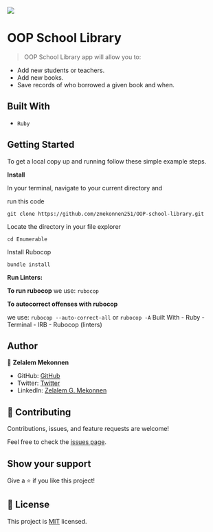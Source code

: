 
![](https://img.shields.io/badge/Microverse-blueviolet)

# OOP School Library

> OOP School Library app will allow you to:

- Add new students or teachers.
- Add new books.
- Save records of who borrowed a given book and when.


## Built With

- `Ruby`

## Getting Started 

To get a local copy up and running follow these simple example steps. 

**Install** 

In your terminal, navigate to your current directory and 

run this code

`git clone https://github.com/zmekonnen251/OOP-school-library.git`

Locate the directory in your file explorer

`cd Enumerable`

Install Rubocop

`bundle install` 

**Run Linters:**

**To run rubocop**
we use: `rubocop` 

**To autocorrect offenses with rubocop**

we use: `rubocop --auto-correct-all` or `rubocop -A` 
Built With - Ruby - Terminal - IRB - Rubocop (linters) 

## Author

👤 **Zelalem Mekonnen**

- GitHub: [GitHub](https://github.com/zmekonnen251)
- Twitter: [Twitter](https://twitter.com/mek_zela)
- LinkedIn: [Zelalem G. Mekonnen](https://www.linkedin.com/in/zelalem-getachew/)


## 🤝 Contributing

Contributions, issues, and feature requests are welcome!

Feel free to check the [issues page](../../issues/).

## Show your support

Give a ⭐️ if you like this project!

## 📝 License

This project is [MIT](./MIT.md) licensed.
